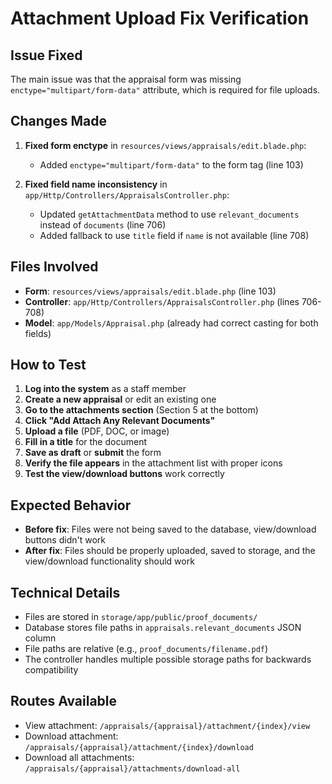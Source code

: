 # Attachment Upload Fix Verification

## Issue Fixed
The main issue was that the appraisal form was missing `enctype="multipart/form-data"` attribute, which is required for file uploads.

## Changes Made

1. **Fixed form enctype** in `resources/views/appraisals/edit.blade.php`:
   - Added `enctype="multipart/form-data"` to the form tag (line 103)

2. **Fixed field name inconsistency** in `app/Http/Controllers/AppraisalsController.php`:
   - Updated `getAttachmentData` method to use `relevant_documents` instead of `documents` (line 706)
   - Added fallback to use `title` field if `name` is not available (line 708)

## Files Involved

- **Form**: `resources/views/appraisals/edit.blade.php` (line 103)
- **Controller**: `app/Http/Controllers/AppraisalsController.php` (lines 706-708)
- **Model**: `app/Models/Appraisal.php` (already had correct casting for both fields)

## How to Test

1. **Log into the system** as a staff member
2. **Create a new appraisal** or edit an existing one
3. **Go to the attachments section** (Section 5 at the bottom)
4. **Click "Add Attach Any Relevant Documents"**
5. **Upload a file** (PDF, DOC, or image)
6. **Fill in a title** for the document
7. **Save as draft** or **submit** the form
8. **Verify the file appears** in the attachment list with proper icons
9. **Test the view/download buttons** work correctly

## Expected Behavior

- **Before fix**: Files were not being saved to the database, view/download buttons didn't work
- **After fix**: Files should be properly uploaded, saved to storage, and the view/download functionality should work

## Technical Details

- Files are stored in `storage/app/public/proof_documents/`
- Database stores file paths in `appraisals.relevant_documents` JSON column
- File paths are relative (e.g., `proof_documents/filename.pdf`)
- The controller handles multiple possible storage paths for backwards compatibility

## Routes Available

- View attachment: `/appraisals/{appraisal}/attachment/{index}/view`
- Download attachment: `/appraisals/{appraisal}/attachment/{index}/download`
- Download all attachments: `/appraisals/{appraisal}/attachments/download-all`
